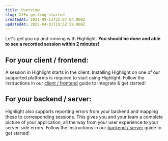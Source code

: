 ```yaml
---
title: Overview
slug: XfPw-getting-started
createdAt: 2021-09-13T22:07:04.000Z
updatedAt: 2022-04-01T19:52:59.000Z
---
```


Let's get you up and running with Highlight. **You should be done and able to see a recorded session within 2 minutes!**

## For your client / frontend:

A session in Highlight starts in the client. Installing Highlight on one of our supported platforms is required to start using Highlight. Follow the instructions in our [client / frontend](getting-started/client-sdk/overview) guide to integrate & get started!

## For your backend / server:

Highlight also supports reporting errors from your backend and mapping these to corresponding sessions. This gives you and your team a complete picture of your application, all the way from your user experience to your server-side errors. Follow the instructions in our [backend / server](getting-started/backend-sdk/overview) guide to get started!
